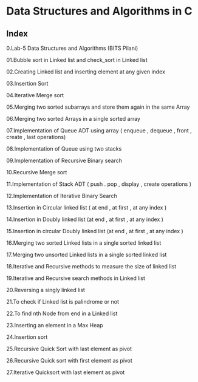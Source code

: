 # Data Structures and Algorithms in C 
Index
---------------------------------------
0.Lab-5 </t> Data Structures and Algorithms (BITS Pilani)

01.Bubble sort in Linked list and check_sort in Linked list

02.Creating Linked list and inserting element at any given index  

03.Insertion Sort 

04.Iterative Merge sort 

05.Merging two sorted subarrays and store them again in the same Array 

06.Merging two sorted Arrays in a single sorted array 

07.Implementation of Queue ADT using array ( enqueue , dequeue , front , create , last operations)

08.Implementation of Queue using two stacks 

09.Implementation of Recursive Binary search 

10.Recursive Merge sort 

11.Implementation of Stack ADT ( push . pop , display , create operations ) 

12.Implementation of Iterative Binary Search

13.Insertion in Circular linked list ( at end  , at first , at any index ) 

14.Insertion in Doubly linked list (at end , at first , at any index ) 

15.Insertion in circular Doubly linked list (at end , at first , at any index )

16.Merging two sorted Linked lists in a single sorted  linked list 

17.Merging two unsorted Linked lists in  a single sorted linked list 

18.Iterative and Recursive methods to measure the size of linked list 

19.Iterative and Recursive search methods in Linked list 

20.Reversing a singly linked list 

21.To check if Linked list is palindrome or not 

22.To find nth Node from end in a Linked list 

23.Inserting an element in  a Max Heap 

24.Insertion sort 

25.Recursive Quick Sort with last element as pivot

26.Recursive Quick sort with first element as pivot 

27.Iterative Quicksort with last element as pivot 
